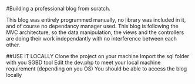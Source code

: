 #Building a professional blog from scratch.

This blog was entirely programmed manually, no library was included in it, and of course no dependancy manager used.
This blog is following the MVC architecture, so the data manipulation, the views and the controllers are doing their work independantly with no interference between each other.

##USE IT LOCALLY
Clone the project on your machine
Import the sql folder with you SGBD tool
Edit the dev.php to meet your local machine requirement (depending on you OS)
You should be able to access the blog locally